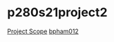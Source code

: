 # p280s21project2
[Project Scope](https://sergerey.org/pbpl280s21/projects.html#spatial-inequality-dynamics)
[bpham012](https://github.com/bpham012)

